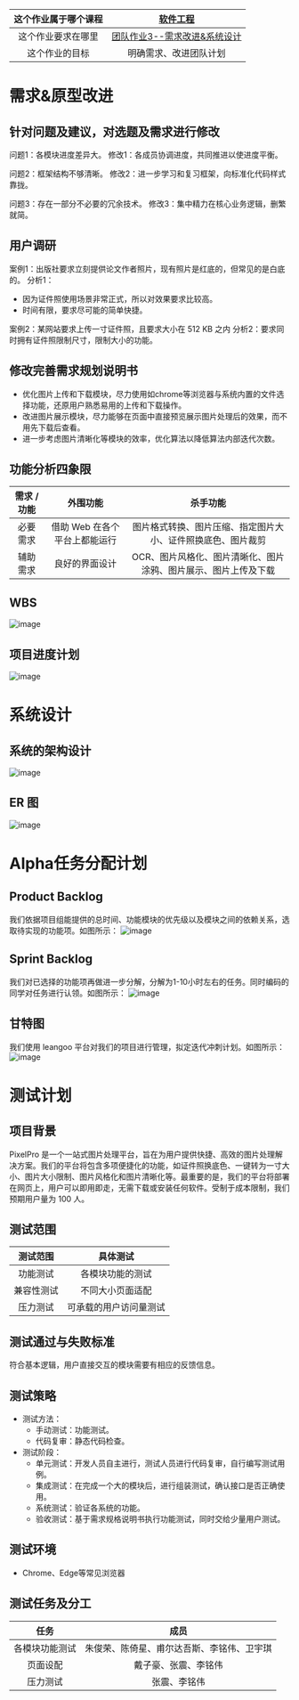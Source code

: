| 这个作业属于哪个课程 | [软件工程](https://edu.cnblogs.com/campus/gdgy/CSGrade21-12) |
| :-----------------: |:---------------: |
| 这个作业要求在哪里 | [团队作业3--需求改进&系统设计](https://edu.cnblogs.com/campus/gdgy/CSGrade21-12/homework/13019) |
| 这个作业的目标 | 明确需求、改进团队计划 |

# 需求&原型改进
## 针对问题及建议，对选题及需求进行修改
问题1：各模块进度差异大。
修改1：各成员协调进度，共同推进以使进度平衡。

问题2：框架结构不够清晰。
修改2：进一步学习和复习框架，向标准化代码样式靠拢。

问题3：存在一部分不必要的冗余技术。
修改3：集中精力在核心业务逻辑，删繁就简。

## 用户调研
案例1：出版社要求立刻提供论文作者照片，现有照片是红底的，但常见的是白底的。
分析1：
- 因为证件照使用场景非常正式，所以对效果要求比较高。
- 时间有限，要求尽可能的简单快捷。

案例2：某网站要求上传一寸证件照，且要求大小在 512 KB 之内
分析2：要求同时拥有证件照限制尺寸，限制大小的功能。

## 修改完善需求规划说明书
- 优化图片上传和下载模块，尽力使用如chrome等浏览器与系统内置的文件选择功能，还原用户熟悉易用的上传和下载操作。
- 改进图片展示模块，尽力能够在页面中直接预览展示图片处理后的效果，而不用先下载后查看。
- 进一步考虑图片清晰化等模块的效率，优化算法以降低算法内部迭代次数。
## 功能分析四象限
| 需求 / 功能 | 外围功能 | 杀手功能 |
|:-----------:|:-------:|:-------:|
| 必要需求 | 借助 Web 在各个平台上都能运行 | 图片格式转换、图片压缩、指定图片大小、证件照换底色、图片裁剪 |
| 辅助需求 | 良好的界面设计 | OCR、图片风格化、图片清晰化、图片涂鸦、图片展示、图片上传及下载 |
## WBS
![image](https://img2023.cnblogs.com/blog/3270285/202311/3270285-20231116123811959-618722773.png)

## 项目进度计划
![image](https://img2023.cnblogs.com/blog/3270285/202311/3270285-20231116202009934-912691778.png)

# 系统设计
## 系统的架构设计
![image](https://img2023.cnblogs.com/blog/3270285/202311/3270285-20231116124149879-1420141061.png)
## ER 图
![image](https://img2023.cnblogs.com/blog/3270285/202311/3270285-20231116130229548-790500832.png)

# Alpha任务分配计划

## Product Backlog
我们依据项目组能提供的总时间、功能模块的优先级以及模块之间的依赖关系，选取待实现的功能项。如图所示：
![image](https://img2023.cnblogs.com/blog/3270285/202311/3270285-20231116202046989-140419401.png)

## Sprint Backlog
我们对已选择的功能项再做进一步分解，分解为1-10小时左右的任务。同时编码的同学对任务进行认领。如图所示：
![image](https://img2023.cnblogs.com/blog/3270285/202311/3270285-20231116202113684-670697958.png)

## 甘特图
我们使用 leangoo 平台对我们的项目进行管理，拟定迭代冲刺计划。如图所示：
![image](https://img2023.cnblogs.com/blog/3270285/202311/3270285-20231116143653555-1430779567.png)

# 测试计划
## 项目背景
PixelPro 是一个一站式图片处理平台，旨在为用户提供快捷、高效的图片处理解决方案。我们的平台将包含多项便捷化的功能，如证件照换底色、一键转为一寸大小、图片大小限制、图片风格化和图片清晰化等。最重要的是，我们的平台将部署在网页上，用户可以即用即走，无需下载或安装任何软件。受制于成本限制，我们预期用户量为 100 人。
## 测试范围
| 测试范围 | 具体测试 |
|:-------:|:--------:|
|功能测试|各模块功能的测试|
|兼容性测试|不同大小页面适配|
|压力测试|可承载的用户访问量测试|
## 测试通过与失败标准
符合基本逻辑，用户直接交互的模块需要有相应的反馈信息。
## 测试策略

- 测试方法：
	- 手动测试：功能测试。
	- 代码复审：静态代码检查。
- 测试阶段：
	- 单元测试：开发人员自主进行，测试人员进行代码复审，自行编写测试用例。
	- 集成测试：在完成一个大的模块后，进行组装测试，确认接口是否正确使用。
	- 系统测试：验证各系统的功能。
	- 验收测试：基于需求规格说明书执行功能测试，同时交给少量用户测试。

## 测试环境
- Chrome、Edge等常见浏览器

## 测试任务及分工
|任务|成员|
|:-:|:--:|
|各模块功能测试| 朱俊荣、陈倚星、甫尔达吾斯、李铭伟、卫宇琪|
|页面设配| 戴子豪、张震、李铭伟 |
| 压力测试 | 张震、李铭伟 |
